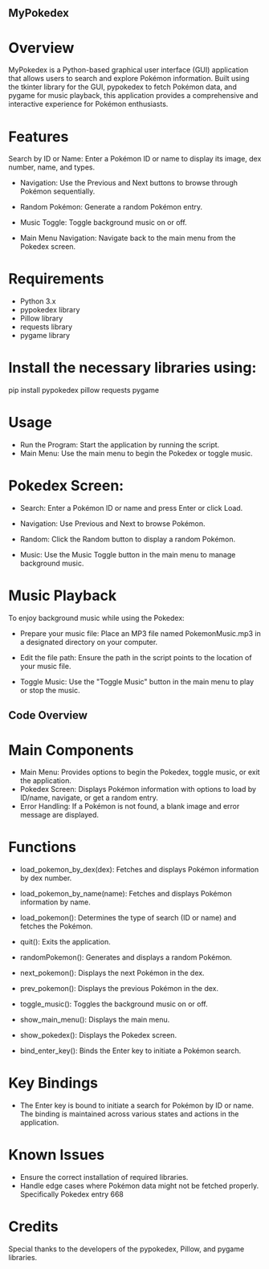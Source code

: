 ## MyPokedex

# Overview
MyPokedex is a Python-based graphical user interface (GUI) application that allows users to search and explore Pokémon information. Built using the tkinter library for the GUI, pypokedex to fetch Pokémon data, and pygame for music playback, this application provides a comprehensive and interactive experience for Pokémon enthusiasts.

# Features
Search by ID or Name: Enter a Pokémon ID or name to display its image, dex number, name, and types.

- Navigation: Use the Previous and Next buttons to browse through Pokémon sequentially.

- Random Pokémon: Generate a random Pokémon entry.

- Music Toggle: Toggle background music on or off.

- Main Menu Navigation: Navigate back to the main menu from the Pokedex screen.

# Requirements
- Python 3.x
- pypokedex library
- Pillow library
- requests library
- pygame library

# Install the necessary libraries using:
pip install pypokedex pillow requests pygame

# Usage
- Run the Program: Start the application by running the script.
- Main Menu: Use the main menu to begin the Pokedex or toggle music.

# Pokedex Screen:

- Search: Enter a Pokémon ID or name and press Enter or click Load.

- Navigation: Use Previous and Next to browse Pokémon.

- Random: Click the Random button to display a random Pokémon.

- Music: Use the Music Toggle button in the main menu to manage background music.

# Music Playback
To enjoy background music while using the Pokedex:

- Prepare your music file: Place an MP3 file named PokemonMusic.mp3 in a designated directory on your computer.

- Edit the file path: Ensure the path in the script points to the location of your music file.

- Toggle Music: Use the "Toggle Music" button in the main menu to play or stop the music.

## Code Overview

# Main Components
- Main Menu: Provides options to begin the Pokedex, toggle music, or exit the application.
- Pokedex Screen: Displays Pokémon information with options to load by ID/name, navigate, or get a random entry.
- Error Handling: If a Pokémon is not found, a blank image and error message are displayed.

# Functions
- load_pokemon_by_dex(dex): Fetches and displays Pokémon information by dex number.

- load_pokemon_by_name(name): Fetches and displays Pokémon information by name.

- load_pokemon(): Determines the type of search (ID or name) and fetches the Pokémon.

- quit(): Exits the application.

- randomPokemon(): Generates and displays a random Pokémon.

- next_pokemon(): Displays the next Pokémon in the dex.

- prev_pokemon(): Displays the previous Pokémon in the dex.

- toggle_music(): Toggles the background music on or off.

- show_main_menu(): Displays the main menu.

- show_pokedex(): Displays the Pokedex screen.

- bind_enter_key(): Binds the Enter key to initiate a Pokémon search.

# Key Bindings
- The Enter key is bound to initiate a search for Pokémon by ID or name. The binding is maintained across various states and actions in the application.

# Known Issues
- Ensure the correct installation of required libraries.
- Handle edge cases where Pokémon data might not be fetched properly. Specifically Pokedex entry 668

# Credits
Special thanks to the developers of the pypokedex, Pillow, and pygame libraries.



